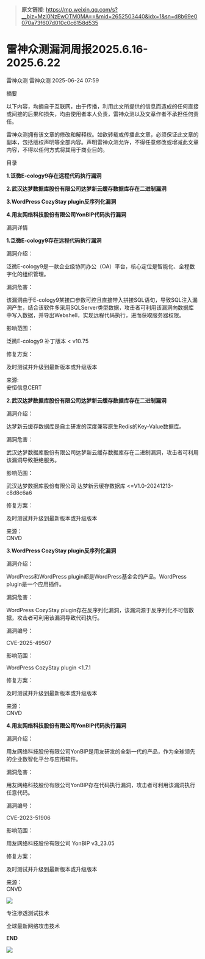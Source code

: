 > **原文链接**: https://mp.weixin.qq.com/s?__biz=MzI0NzEwOTM0MA==&mid=2652503440&idx=1&sn=d8b69e0070a73f607d010c0c6158d535

#  雷神众测漏洞周报2025.6.16-2025.6.22  
雷神众测  雷神众测   2025-06-24 07:59  
  
摘要  
  
  
以下内容，均摘自于互联网，由于传播，利用此文所提供的信息而造成的任何直接或间接的后果和损失，均由使用者本人负责，雷神众测以及文章作者不承担任何责任。  
  
  
雷神众测拥有该文章的修改和解释权。如欲转载或传播此文章，必须保证此文章的副本，包括版权声明等全部内容。声明雷神众测允许，不得任意修改或增减此文章内容，不得以任何方式将其用于商业目的。  
  
  
目录  
  
  
**1.泛微E-cology9存在远程代码执行漏洞**  
  
**2.武汉达梦数据库股份有限公司达梦新云缓存数据库存在二进制漏洞**  
  
**3.WordPress CozyStay plugin反序列化漏洞**  
  
**4.用友网络科技股份有限公司YonBIP代码执行漏洞**  
  
  
漏洞详情  
  
**1.泛微E-cology9存在远程代码执行漏洞**  
  
  
漏洞介绍：  
  
泛微E-cology9是一款企业级协同办公（OA）平台，核心定位是智能化、全程数字化的组织管理‌‌。  
  
  
漏洞危害：  
  
该漏洞由于E-cology9某接口参数可控且直接带入拼接SQL语句，导致SQL注入漏洞产生，结合该软件多采用SQLServer类型数据，攻击者可利用该漏洞向数据库中写入数据，并导出Webshell，实现远程代码执行，进而获取服务器权限。  
  
  
影响范围：  
  
泛微E-cology9 补丁版本 < v10.75  
  
  
修复方案：  
  
及时测试并升级到最新版本或升级版本  
  
  
来源:  
安恒信息CERT  
  
**2.武汉达梦数据库股份有限公司达梦新云缓存数据库存在二进制漏洞**  
  
  
漏洞介绍：  
  
达梦新云缓存数据库是自主研发的深度兼容原生Redis的Key-Value数据库。  
  
  
漏洞危害：  
  
武汉达梦数据库股份有限公司达梦新云缓存数据库存在二进制漏洞，攻击者可利用该漏洞导致拒绝服务。  
  
  
影响范围：  
  
武汉达梦数据库股份有限公司 达梦新云缓存数据库 <=V1.0-20241213-c8d8c6a6  
  
  
修复方案：  
  
及时测试并升级到最新版本或升级版本  
  
  
来源：  
CNVD  
  
  
**3.WordPress CozyStay plugin反序列化漏洞**  
  
  
漏洞介绍：  
  
WordPress和WordPress plugin都是WordPress基金会的产品。WordPress plugin是一个应用插件。  
  
  
漏洞危害：  
  
WordPress CozyStay plugin存在反序列化漏洞，该漏洞源于反序列化不可信数据，攻击者可利用该漏洞导致代码执行。  
  
  
漏洞编号：  
  
CVE-2025-49507  
  
  
影响范围：  
  
WordPress CozyStay plugin <1.7.1  
  
  
修复方案：  
  
及时测试并升级到最新版本或升级版本  
  
  
来源：  
CNVD  
  
**4.用友网络科技股份有限公司YonBIP代码执行漏洞**  
  
  
漏洞介绍：  
  
用友网络科技股份有限公司YonBIP是用友研发的全新一代的产品，作为全球领先的企业数智化平台与应用软件。  
  
  
漏洞危害：  
  
用友网络科技股份有限公司YonBIP存在代码执行漏洞，攻击者可利用该漏洞执行任意代码。  
  
  
漏洞编号：  
  
CVE-2023-51906  
  
  
影响范围：  
  
用友网络科技股份有限公司 YonBIP v3_23.05  
  
  
修复方案：  
  
及时测试并升级到最新版本或升级版本  
  
  
来源：  
CNVD  
  
  
  
  
  
  
![](https://mmbiz.qpic.cn/mmbiz_jpg/HxO8NorP4JXlnEf0UEBIZwHDU5UVwkgcicZY8WpiaKqg6G4sa5k1a8Ra7iaSJSvEbrPm8CUsyFH7vXvDroha9Azxg/640?wx_fmt=jpeg&from=appmsg "")  
  
专注渗透测试技术  
  
全球最新网络攻击技术  
  
  
**END**  
  
![](https://mmbiz.qpic.cn/mmbiz_jpg/HxO8NorP4JXlnEf0UEBIZwHDU5UVwkgcSoQ1pWz3eYtVAr6c5x2szvdiarKc8F5EiahCejm4g9KX6XqkODzswj1g/640?wx_fmt=jpeg&from=appmsg "")  
  
  
  
